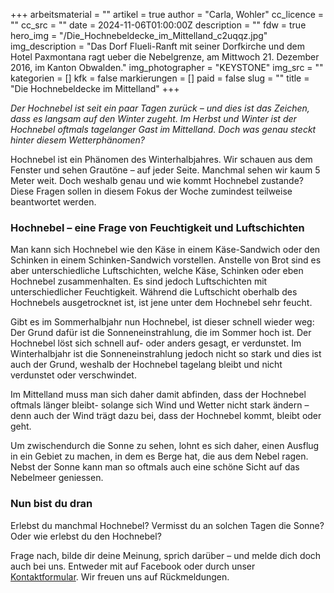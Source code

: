 +++
arbeitsmaterial = ""
artikel = true
author = "Carla, Wohler"
cc_licence = ""
cc_src = ""
date = 2024-11-06T01:00:00Z
description = ""
fdw = true
hero_img = "/Die_Hochnebeldecke_im_Mittelland_c2uqqz.jpg"
img_description = "Das Dorf Flueli-Ranft mit seiner Dorfkirche und dem Hotel Paxmontana ragt ueber die Nebelgrenze, am Mittwoch 21. Dezember 2016, im Kanton Obwalden."
img_photographer = "KEYSTONE"
img_src = ""
kategorien = []
kfk = false
markierungen = []
paid = false
slug = ""
title = "Die Hochnebeldecke im Mittelland"
+++

_Der Hochnebel ist seit ein paar Tagen zurück – und dies ist das Zeichen, dass es langsam auf den Winter zugeht. Im Herbst und Winter ist der Hochnebel oftmals tagelanger Gast im Mittelland. Doch was genau steckt hinter diesem Wetterphänomen?_

Hochnebel ist ein Phänomen des Winterhalbjahres. Wir schauen aus dem Fenster und sehen Grautöne – auf jeder Seite. Manchmal sehen wir kaum 5 Meter weit. Doch weshalb genau und wie kommt Hochnebel zustande? Diese Fragen sollen in diesem Fokus der Woche zumindest teilweise beantwortet werden.

### Hochnebel – eine Frage von Feuchtigkeit und Luftschichten

Man kann sich Hochnebel wie den Käse in einem Käse-Sandwich oder den Schinken in einem Schinken-Sandwich vorstellen. Anstelle von Brot sind es aber unterschiedliche Luftschichten, welche Käse, Schinken oder eben Hochnebel zusammenhalten. Es sind jedoch Luftschichten mit unterschiedlicher Feuchtigkeit. Während die Luftschicht oberhalb des Hochnebels ausgetrocknet ist, ist jene unter dem Hochnebel sehr feucht.

Gibt es im Sommerhalbjahr nun Hochnebel, ist dieser schnell wieder weg: Der Grund dafür ist die Sonneneinstrahlung, die im Sommer hoch ist. Der Hochnebel löst sich schnell auf- oder anders gesagt, er verdunstet. Im Winterhalbjahr ist die Sonneneinstrahlung jedoch nicht so stark und dies ist auch der Grund, weshalb der Hochnebel tagelang bleibt und nicht verdunstet oder verschwindet.

Im Mittelland muss man sich daher damit abfinden, dass der Hochnebel oftmals länger bleibt- solange sich Wind und Wetter nicht stark ändern – denn auch der Wind trägt dazu bei, dass der Hochnebel kommt, bleibt oder geht.

Um zwischendurch die Sonne zu sehen, lohnt es sich daher, einen Ausflug in ein Gebiet zu machen, in dem es Berge hat, die aus dem Nebel ragen. Nebst der Sonne kann man so oftmals auch eine schöne Sicht auf das Nebelmeer geniessen.  

### Nun bist du dran

Erlebst du manchmal Hochnebel? Vermisst du an solchen Tagen die Sonne? Oder wie erlebst du den Hochnebel?

Frage nach, bilde dir deine Meinung, sprich darüber – und melde dich doch auch bei uns. Entweder mit auf Facebook oder durch unser [Kontaktformular](https://www.chinderzytig.ch/kontakt/). Wir freuen uns auf Rückmeldungen.
